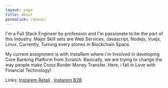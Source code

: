 ```yaml
---
layout: page
title: About
permalink: /about/
---
```


I'm a Full Stack Engineer by profession and I'm passionate to be the part of this Industry. Major Skill sets are Web Services, Javascript, Nodejs, Vuejs, Linux. Currently, Turning every stones in Blockchain Space.

My current assignment is with InstaRem where i'm Involved in developing Core Banking Platform from Scratch. Basically, we are trying to change the way people make Cross Border Money Transfer. Here, i fall in Love with Financial Technology!

Links: [Instarem Retail](https://www.instarem.com/) , [Instarem B2B](https://masspay.instarem.com/)